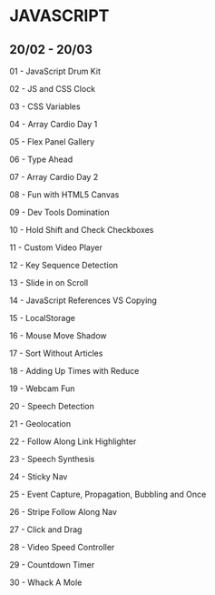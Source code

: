 # JAVASCRIPT

## 20/02 - 20/03


01 - JavaScript Drum Kit

02 - JS and CSS Clock

03 - CSS Variables

04 - Array Cardio Day 1

05 - Flex Panel Gallery

06 - Type Ahead

07 - Array Cardio Day 2

08 - Fun with HTML5 Canvas

09 - Dev Tools Domination

10 - Hold Shift and Check Checkboxes

11 - Custom Video Player

12 - Key Sequence Detection

13 - Slide in on Scroll

14 - JavaScript References VS Copying

15 - LocalStorage

16 - Mouse Move Shadow

17 - Sort Without Articles

18 - Adding Up Times with Reduce

19 - Webcam Fun

20 - Speech Detection

21 - Geolocation

22 - Follow Along Link Highlighter

23 - Speech Synthesis

24 - Sticky Nav

25 - Event Capture, Propagation, Bubbling and Once

26 - Stripe Follow Along Nav

27 - Click and Drag

28 - Video Speed Controller

29 - Countdown Timer

30 - Whack A Mole

